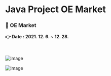 # Java Project OE Market

<h3> 💜 OE Market </h3>
<p><b> 👉 Date : 2021. 12. 6. ~ 12. 28. </b> </p>
<br>

![image](https://user-images.githubusercontent.com/90188412/153275051-a0e76d1e-6a2a-45ec-9c65-7e37165dbb1d.png)

![image](https://user-images.githubusercontent.com/90188412/153275068-879be477-5041-4aa1-9510-7f010c5f17c5.png)

